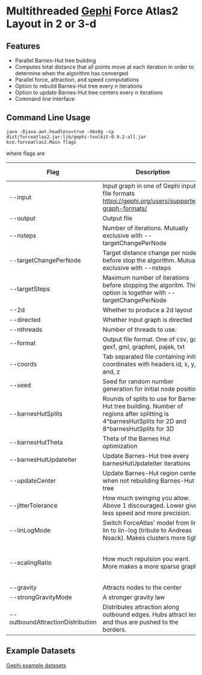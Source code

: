 # Multithreaded [Gephi](https://gephi.org/) Force Atlas2 Layout in 2 or 3-d

## Features

- Parallel Barnes-Hut tree building
- Computes total distance that all points move at each iteration in order to determine when the algorithm has converged
- Parallel force, attraction, and speed computations
- Option to rebuild Barnes-Hut tree every n iterations
- Option to update Barnes-Hut tree centers every n iterations
- Command line interface 


## Command Line Usage

```
java -Djava.awt.headless=true -Xmx8g -cp dist/forceatlas2.jar:lib/gephi-toolkit-0.9.2-all.jar kco.forceatlas2.Main flags 
```

where flags are

Flag | Description | Default Value
--- | --- | ---
--input | Input graph in one of Gephi input file formats https://gephi.org/users/supported-graph-formats/ |
--output | Output file | 
--nsteps | Number of iterations. Mutually exclusive with --targetChangePerNode | 
--targetChangePerNode | Target distance change per node before stop the algorithm. Mutually exclusive with --nsteps | 
--targetSteps | Maximum number of iterations before stopping the algoritm. This option is together with --targetChangePerNode | 10000
--2d | Whether to produce a 2d layout | false
--directed | Whether input graph is directed | false
--nthreads | Number of threads to use. | All cores
--format | Output file format. One of csv, gdf, gexf, gml, graphml, pajek, txt | txt
--coords | Tab separated file containing initial coordinates with headers id, x, y, and, z | 
--seed | Seed for random number generation for initial node position | timestamp
--barnesHutSplits | Rounds of splits to use for Barnes-Hut tree building. Number of regions after splitting is 4^barnesHutSplits for 2D and 8^barnesHutSplits for 3D | 
--barnesHutTheta | Theta of the Barnes Hut optimization | 1.2
--barnesHutUpdateIter | Update Barnes-Hut tree every barnesHutUpdateIter iterations | 1
--updateCenter | Update Barnes-Hut region centers when not rebuilding Barnes-Hut tree | false
--jitterTolerance  | How much swinging you allow. Above 1 discouraged. Lower gives less speed and more precision. | 1.0
--linLogMode | Switch ForceAtlas' model from lin-lin to lin-log (tribute to Andreas Noack). Makes clusters more tight. | false
--scalingRatio | How much repulsion you want. More makes a more sparse graph | 2.0 if # nodes >= 100, otherwise 10.0
--gravity | Attracts nodes to the center | 1.0
--strongGravityMode | A stronger gravity law | false
--outboundAttractionDistribution | Distributes attraction along outbound edges. Hubs attract less and thus are pushed to the borders. | false


## Example Datasets
[Gephi example datasets](https://github.com/gephi/gephi/wiki/Datasets)

